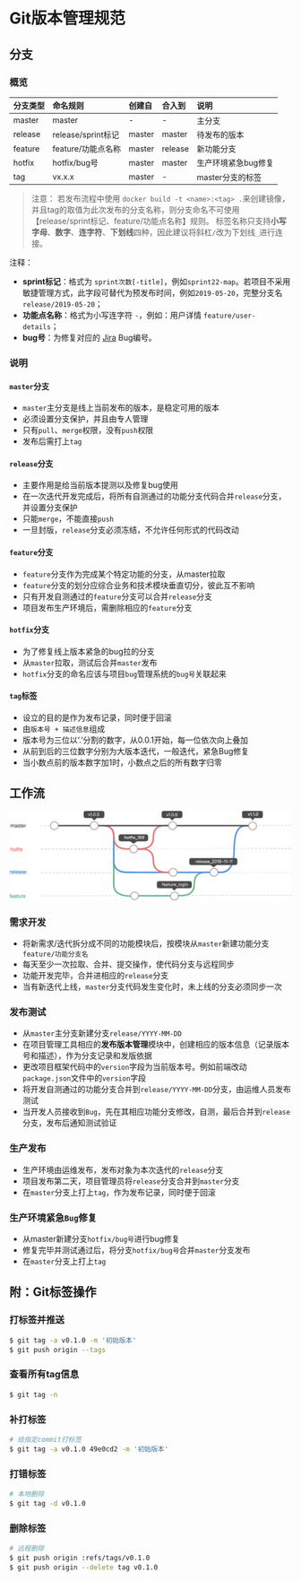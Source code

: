 # Git版本管理规范

## 分支

### 概览

| 分支类型 | 命名规则 | 创建自 | 合入到 | 说明 |
| :--- | :--- | :--- | :--- | :--- |
| master | master | - | - | 主分支 |
| release | release/sprint标记 | master | master | 待发布的版本 |
| feature | feature/功能点名称 | master | release | 新功能分支 |
| hotfix | hotfix/bug号 | master | master | 生产环境紧急bug修复 |
| tag | vx.x.x | master | - | master分支的标签 |

> 注意：
>  若发布流程中使用 `docker build -t <name>:<tag> .`来创建镜像，并且tag的取值为此次发布的分支名称，则分支命名不可使用【release/sprint标记、feature/功能点名称】规则。
>  标签名称只支持**小写字母**、**数字**、**连字符**、**下划线**四种，因此建议将斜杠`/`改为下划线`_`进行连接。

注释：

* **sprint标记**：格式为 `sprint次数[-title]`，例如`sprint22-map`。若项目不采用敏捷管理方式，此字段可替代为预发布时间，例如`2019-05-20`，完整分支名 `release/2019-05-20`；
* **功能点名称**：格式为小写连字符 `-`，例如：用户详情 `feature/user-details`；
* **bug号**：为修复对应的 [Jira](https://www.atlassian.com/software/jira) Bug编号。

### 说明

#### `master`分支

* `master`主分支是线上当前发布的版本，是稳定可用的版本
* 必须设置分支保护，并且由专人管理
* 只有`pull`、`merge`权限，没有`push`权限
* 发布后需打上`tag`

#### `release`分支

* 主要作用是给当前版本提测以及修复bug使用
* 在一次迭代开发完成后，将所有自测通过的功能分支代码合并`release`分支，并设置分支保护
* 只能`merge`，不能直接`push`
* 一旦封版，`release`分支必须冻结，不允许任何形式的代码改动

#### `feature`分支

* `feature`分支作为完成某个特定功能的分支，从master拉取
* `feature`分支的划分应综合业务和技术模块垂直切分，彼此互不影响
* 只有开发自测通过的`feature`分支可以合并`release`分支
* 项目发布生产环境后，需删除相应的`feature`分支

#### `hotfix`分支

* 为了修复线上版本紧急的bug拉的分支
* 从`master`拉取，测试后合并`master`发布
* `hotfix`分支的命名应该与项目`bug`管理系统的`bug号`关联起来

#### `tag`标签

* 设立的目的是作为发布记录，同时便于回滚
* 由`版本号 + 描述信息`组成
* 版本号为三位以‘.’分割的数字，从0.0.1开始，每一位依次向上叠加
* 从前到后的三位数字分别为大版本迭代，一般迭代，紧急Bug修复
* 当小数点前的版本数字加1时，小数点之后的所有数字归零

## 工作流

![image.png](../../assets/git-workflow.png)

### 需求开发

* 将新需求/迭代拆分成不同的功能模块后，按模块从`master`新建功能分支`feature/功能分支名`
* 每天至少一次拉取、合并、提交操作，使代码分支与远程同步
* 功能开发完毕，合并进相应的`release`分支
* 当有新迭代上线，`master`分支代码发生变化时，未上线的分支必须同步一次

### 发布测试

* 从`master`主分支新建分支`release/YYYY-MM-DD`
* 在项目管理工具相应的**发布版本管理**模块中，创建相应的版本信息（记录版本号和描述），作为分支记录和发版依据
* 更改项目框架代码中的`version`字段为当前版本号。例如前端改动`package.json`文件中的`version`字段
* 将开发自测通过的功能分支合并到`release/YYYY-MM-DD`分支，由运维人员发布测试
* 当开发人员接收到`Bug`，先在其相应功能分支修改，自测，最后合并到`release`分支，发布后通知测试验证

### 生产发布

* 生产环境由运维发布，发布对象为本次迭代的`release`分支
* 项目发布第二天，项目管理员将`release`分支合并到`master`分支
* 在`master`分支上打上`tag`，作为发布记录，同时便于回滚

### 生产环境紧急`Bug`修复

* 从master新建分支`hotfix/bug号`进行bug修复
* 修复完毕并测试通过后，将分支`hotfix/bug号`合并`master`分支发布
* 在`master`分支上打上`tag`

## 附：Git标签操作

### 打标签并推送

```bash
$ git tag -a v0.1.0 -m '初始版本'
$ git push origin --tags
```

### 查看所有tag信息

```bash
$ git tag -n
```

### 补打标签

```bash
# 给指定commit打标签
$ git tag -a v0.1.0 49e0cd2 -m '初始版本'
```

### 打错标签

```bash
# 本地删除
$ git tag -d v0.1.0
```

### 删除标签

```bash
# 远程删除
$ git push origin :refs/tags/v0.1.0
$ git push origin --delete tag v0.1.0
```
